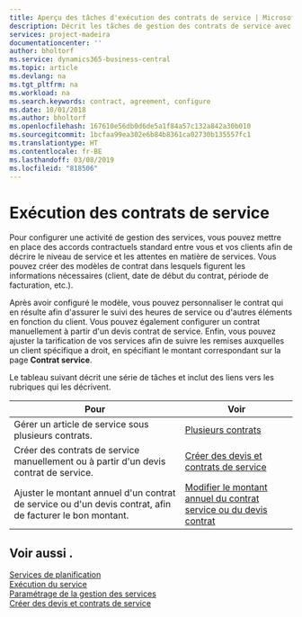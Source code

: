 ```yaml
---
title: Aperçu des tâches d'exécution des contrats de service | Microsoft Docs
description: Décrit les tâches de gestion des contrats de service avec les clients.
services: project-madeira
documentationcenter: ''
author: bholtorf
ms.service: dynamics365-business-central
ms.topic: article
ms.devlang: na
ms.tgt_pltfrm: na
ms.workload: na
ms.search.keywords: contract, agreement, configure
ms.date: 10/01/2018
ms.author: bholtorf
ms.openlocfilehash: 167610e56db0d6de5a1f84a57c132a842a30b010
ms.sourcegitcommit: 1bcfaa99ea302e6b84b8361ca02730b135557fc1
ms.translationtype: HT
ms.contentlocale: fr-BE
ms.lasthandoff: 03/08/2019
ms.locfileid: "818506"
---
```

# <a name="fulfilling-service-contracts"></a>Exécution des contrats de service 
Pour configurer une activité de gestion des services, vous pouvez mettre en place des accords contractuels standard entre vous et vos clients afin de décrire le niveau de service et les attentes en matière de services. Vous pouvez créer des modèles de contrat dans lesquels figurent les informations nécessaires (client, date de début du contrat, période de facturation, etc.).  
  
Après avoir configuré le modèle, vous pouvez personnaliser le contrat qui en résulte afin d'assurer le suivi des heures de service ou d'autres éléments en fonction du client. Vous pouvez également configurer un contrat manuellement à partir d'un devis contrat de service. Enfin, vous pouvez ajuster la tarification de vos services afin de suivre les remises auxquelles un client spécifique a droit, en spécifiant le montant correspondant sur la page **Contrat service**.  

Le tableau suivant décrit une série de tâches et inclut des liens vers les rubriques qui les décrivent.   
  
|**Pour**|**Voir**|  
|------------|-------------|  
|Gérer un article de service sous plusieurs contrats. | [Plusieurs contrats](service-multiple-contracts.md)|  
|Créer des contrats de service manuellement ou à partir d'un devis contrat de service.| [Créer des devis et contrats de service](service-how-to-create-service-contracts-and-service-contract-quotes.md)|
|Ajuster le montant annuel d'un contrat de service ou d'un devis contrat, afin de facturer le bon montant.|[Modifier le montant annuel du contrat service ou du devis contrat](service-how-to-change-the-annual-amount-on-service-contracts-or-contract-quotes.md)|

## <a name="see-also"></a>Voir aussi .
[Services de planification](service-plan-service.md)  
[Exécution du service](service-deliver-service.md)  
[Paramétrage de la gestion des services](service-setup-service.md)  
[Créer des devis et contrats de service](service-how-to-create-service-contracts-and-service-contract-quotes.md)  
